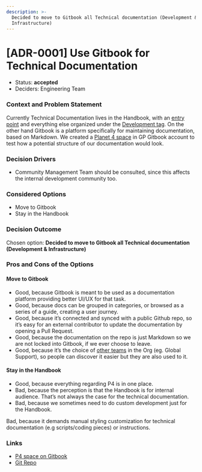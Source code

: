 ```yaml
---
description: >-
  Decided to move to Gitbook all Technical documentation (Development &
  Infrastructure)
---
```


# \[ADR-0001\] Use Gitbook for Technical Documentation

* Status: **accepted**
* Deciders: Engineering Team

### Context and Problem Statement

Currently Technical Documentation lives in the Handbook, with an [entry point](https://planet4.greenpeace.org/create/tech/) and everything else organized under the [Development tag](https://planet4.greenpeace.org/tag/development/). On the other hand Gitbook is a platform specifically for maintaining documentation, based on Markdown. We created a [Planet 4 space](https://app.gitbook.com/@greenpeace/s/planet4/) in GP Gitbook account to test how a potential structure of our documentation would look.

### Decision Drivers

* Community Management Team should be consulted, since this affects the internal development community too.

### Considered Options

* Move to Gitbook
* Stay in the Handbook

### Decision Outcome

Chosen option: **Decided to move to Gitbook all Technical documentation \(Development & Infrastructure\)**

### Pros and Cons of the Options

#### Move to Gitbook

* Good, because Gitbook is meant to be used as a documentation platform providing better UI/UX for that task.
* Good, because docs can be grouped in categories, or browsed as a series of a guide, creating a user journey.
* Good, because it’s connected and synced with a public Github repo, so it’s easy for an external contributor to update the documentation by opening a Pull Request.
* Good, because the documentation on the repo is just Markdown so we are not locked into Gitbook, if we ever choose to leave.
* Good, because it’s the choice of [other teams](https://app.gitbook.com/@greenpeace/spaces) in the Org \(eg. Global Support\), so people can discover it easier but they are also used to it.

#### Stay in the Handbook

* Good, because everything regarding P4 is in one place.
* Bad, because the perception is that the Handbook is for internal audience. That’s not always the case for the technical documentation.
* Bad, because we sometimes need to do custom development just for the Handbook.

Bad, because it demands manual styling customization for technical documentation \(e.g scripts/coding pieces\) or instructions. 

### Links

* [P4 space on Gitbook](https://app.gitbook.com/@greenpeace/s/planet4/)
* [Git Repo](https://github.com/greenpeace/planet4-docs/)

